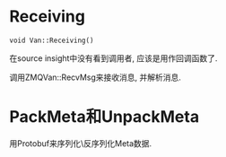 # Receiving

```
void Van::Receiving()
```

在source insight中没有看到调用者, 应该是用作回调函数了.

调用ZMQVan::RecvMsg来接收消息, 并解析消息.

# PackMeta和UnpackMeta

用Protobuf来序列化\反序列化Meta数据.

